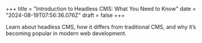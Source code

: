 +++
title = "Introduction to Headless CMS: What You Need to Know"
date = "2024-08-19T07:56:36.076Z"
draft = false
+++

  Learn about headless CMS, how it differs from traditional CMS, and why it’s becoming popular in modern web development.
        